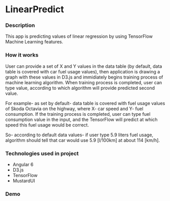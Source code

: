 # LinearPredict

### Description 
This app is predicting values of linear regression by using TensorFlow Machine Learning features.

### How it works
User can provide a set of X and Y values in the data table (by default, data table is covered with car fuel usage values), then application is drawing a graph with these values in D3.js and immidiately begins training process of machine learning algorithm. When training process is completed, user can type value, according to which algorithm will provide predicted second value.

For example- as set by default- data table is covered with fuel usage values of Skoda Octavia on the highway, where X- car speed and Y- fuel consumption. If the training process is completed, user can type fuel consumption value in the input, and the TensorFlow will predict at which speed this fuel usage would be correct. 

So- according to default data values- if user type 5.9 liters fuel usage, algorithm should tell that car would use 5.9 [l/100km] at about 114 [km/h]. 

### Technologies used in project
* Angular 6
* D3.js
* TensorFlow
* MustardUI

### Demo

